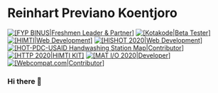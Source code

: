 <!--
**reinhart1010/reinhart1010** is a ✨ _special_ ✨ repository because its `README.md` (this file) appears on your GitHub profile.

Here are some ideas to get you started:

- 🔭 I’m currently working on ...
- 🌱 I’m currently learning ...
- 👯 I’m looking to collaborate on ...
- 🤔 I’m looking for help with ...
- 💬 Ask me about ...
- 📫 How to reach me: ...
- 😄 Pronouns: ...
- ⚡ Fun fact: ...
-->

# Reinhart Previano Koentjoro
[![[FYP BINUS|Freshmen Leader & Partner]](https://img.shields.io/badge/FYP%20BINUS-Freshmen%20Leader%20%26%20Partner-%235B0D72)](https://student.binus.ac.id/fyp/)
[![[Kotakode|Beta Tester]](https://img.shields.io/badge/Kotakode-Beta%20Tester-%2347b881)](https://kotakode.com/)
[![[HIMTI|Web Development]](https://img.shields.io/badge/HIMTI-Web%20Development-%234159a7)](http://himti.or.id/)
[![[HISHOT 2020|Web Development]](https://img.shields.io/badge/HISHOT%202020-Web%20Development-%23d41e48)](http://hishot.himti.or.id/)
[![[HOT-PDC-USAID Handwashing Station Map|Contributor]](https://img.shields.io/badge/HOT--PDC--USAID%20Handwashing%20Station%20Map-Contributor-%23d73f3e)](https://handwashing-station.ushahidi.io)
[![[HTTP 2020|HIMTI KIT]](https://img.shields.io/badge/HTTP%202020-HIMTI%20KIT-blue)](http://http.himti.or.id/)
[![[MAT I/O 2020|Developer]](https://img.shields.io/badge/MAT%20I%2FO%202020-Developer-green)](#)
[![[Webcompat.com|Contributor]](https://img.shields.io/badge/Webcompat.com-Contributor-%23ffc900)](https://webcompat.com)

### Hi there 👋
